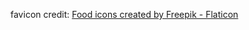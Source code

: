 favicon credit:
<a href="https://www.flaticon.com/free-icons/food" title="food icons">Food icons created by Freepik - Flaticon</a>
